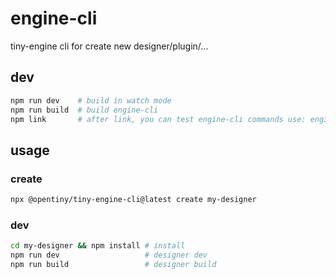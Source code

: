 # engine-cli

tiny-engine cli for create new designer/plugin/...

## dev

```sh
npm run dev    # build in watch mode
npm run build  # build engine-cli
npm link       # after link, you can test engine-cli commands use: engine-cli create xxx
```

## usage

### create

```sh
npx @opentiny/tiny-engine-cli@latest create my-designer
```

### dev

```sh
cd my-designer && npm install # install
npm run dev                   # designer dev
npm run build                 # designer build
```

